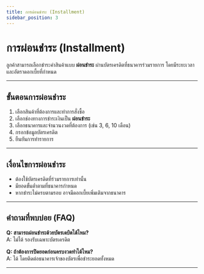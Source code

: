 ```yaml
---
title: การผ่อนชำระ (Installment)
sidebar_position: 3
---
```


# การผ่อนชำระ (Installment)

ลูกค้าสามารถเลือกชำระค่าสินค้าแบบ **ผ่อนชำระ** ผ่านบัตรเครดิตที่ธนาคารร่วมรายการ โดยมีระยะเวลาและอัตราดอกเบี้ยที่กำหนด

---

## ขั้นตอนการผ่อนชำระ

1. เลือกสินค้าที่ต้องการและทำการสั่งซื้อ  
2. เลือกช่องทางการชำระเงินเป็น **ผ่อนชำระ**  
3. เลือกธนาคารและจำนวนงวดที่ต้องการ (เช่น 3, 6, 10 เดือน)  
4. กรอกข้อมูลบัตรเครดิต  
5. ยืนยันการทำรายการ  

---

## เงื่อนไขการผ่อนชำระ

- ต้องใช้บัตรเครดิตที่ร่วมรายการเท่านั้น  
- มียอดขั้นต่ำตามที่ธนาคารกำหนด  
- หากชำระไม่ครบตามรอบ อาจมีดอกเบี้ยเพิ่มเติมจากธนาคาร  

---

## คำถามที่พบบ่อย (FAQ)

**Q: สามารถผ่อนชำระด้วยบัตรเดบิตได้ไหม?**  
A: ไม่ได้ รองรับเฉพาะบัตรเครดิต  

**Q: ถ้าต้องการปิดยอดก่อนครบงวดทำได้ไหม?**  
A: ได้ โดยติดต่อธนาคารเจ้าของบัตรเพื่อชำระยอดทั้งหมด  

---